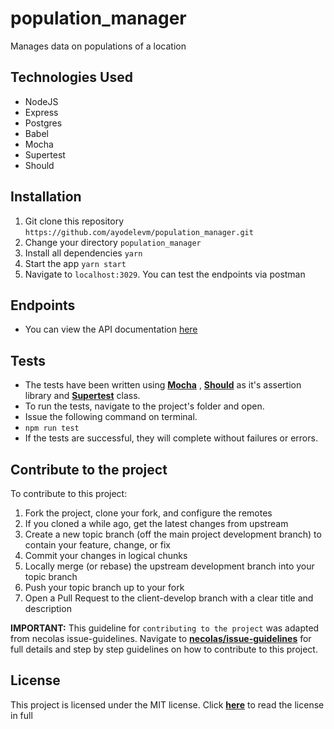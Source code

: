 # population_manager
Manages data on populations of a location

## Technologies Used
* NodeJS
* Express
* Postgres
* Babel 
* Mocha
* Supertest
* Should

## Installation
1.  Git clone this repository `https://github.com/ayodelevm/population_manager.git`
2.  Change your directory `population_manager`
3.  Install all dependencies `yarn`
4.  Start the app `yarn start`
5.  Navigate to `localhost:3029`. You can test the endpoints via postman

## Endpoints
* You can view the API documentation [here](https://documenter.getpostman.com/view/2353482/S1Lr2pzL)

## Tests
*  The tests have been written using **[Mocha](https://www.npmjs.com/package/mocha)** , **[Should](https://www.npmjs.com/package/should)** as it's assertion library and **[Supertest](https://www.npmjs.com/package/supertest)** class.
*  To run the tests, navigate to the project's folder and open.
*  Issue the following command on terminal.
  *  `npm run test`
*  If the tests are successful, they will complete without failures or errors.

## Contribute to the project
To contribute to this project:

1. Fork the project, clone your fork, and configure the remotes
2. If you cloned a while ago, get the latest changes from upstream
3. Create a new topic branch (off the main project development branch) to contain your feature, change, or fix
4. Commit your changes in logical chunks
5. Locally merge (or rebase) the upstream development branch into your topic branch
6. Push your topic branch up to your fork
7. Open a Pull Request to the client-develop branch with a clear title and description

**IMPORTANT:** This guideline for `contributing to the project` was adapted from necolas  issue-guidelines. Navigate to **[necolas/issue-guidelines](https://github.com/necolas/issue-guidelines/blob/master/CONTRIBUTING.md)** for full details and step by step guidelines on how to contribute to this project.

## License
This project is licensed under the MIT license. Click **[here](https://github.com/ayodelevm/population_manager/blob/master/LICENSE)** to read the license in full
